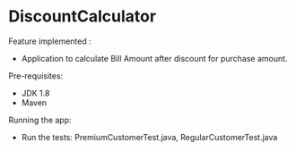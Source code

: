# DiscountCalculator
Feature implemented :
* Application to calculate Bill Amount after discount for purchase amount.

Pre-requisites:
* JDK 1.8
* Maven

Running the app:
* Run the tests: PremiumCustomerTest.java, RegularCustomerTest.java
